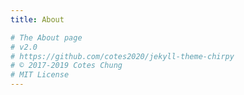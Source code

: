 ```yaml
---
title: About

# The About page
# v2.0
# https://github.com/cotes2020/jekyll-theme-chirpy
# © 2017-2019 Cotes Chung
# MIT License
---
```


<head>
	<style>
		.title_content {
			display: inline-block;
			font-size: 20px;
			color: #ffffff;
			text-align: center;
			width: 100%;
			margin-bottom: 20px;
			border-bottom: 1px solid #DDD;
		}

		.title_content:after {
			height: 1px;
			display: block;
			left: 0;
			content: " ";
			position: relative;
			width: 30px;
			top: 1px;
		}

		#resume .col-md-12 span.duration {
			float: right;
		}

		#resume .col-md-12 ul li {
			list-style: none;
			margin-top: 20px;
		}

		#resume .resume-left ul li h5 {
			padding-bottom: 10px;
		}

		#resume .attributes li.first{
			margin-top: 0 !important;
			list-style-type: none;
		}

		#resume .attributes .duration i{
			margin-right: 5px;
		}

		#resume h5,
		#resume h6 {
			font-weight:400 !important;
		}

		.img_reference {
			display: inline-block;
			width: 100px;
			height: 100px;
			margin-right: 15px;
			float: left;
			border-radius: 50px;
		}

		.reference p {
			padding-top: 15px;
		}
		.reference ul {
			margin-top: 15px;
		}

		.reference ul li {
			margin-top: 15px;
		}
	</style>
</head>

<div id="resume" class="content_2">
	<div class="col-md-12 resume-left">    

		<ul class="attributes">
			<li class="first">
				<p>I recently graduated with a master’s degree in Information Management from Syracuse University where I have gained technical skills in the field of Data and Business Analytics. 
				Apart from Analytics, I also focused a part of my curriculum on Project Management and I am a PMI certified associate project manager. 
				Currently, I am working as a Business Data Analyst and Business Intelligence Analyst with two different clients at iConsult Collaborative at Syracuse University where I am developing analytical solutions to drive and influence business decisions. 
				Before enrolling for my master’s degree, I have spent 3 years with Infosys Limited where I have worked with clients to understand their pain points, design and deploy innovative solutions to streamline business processes. 
				I am a person who finds happiness by making a difference in someone’s life and thrives in a fast-paced, dynamic environment. 
				With over 4 years of experience in various projects involving the use of management skills and analytics, I have gained strong awareness and understanding of successfully leading teams to develop innovative analytical solutions. 
				This is one of my greatest passions and hence I am seeking full-time opportunities in the fields of Data Analytics, Business Intelligence and Project Management. 
				If you are a recruiter, student or anyone interested in the aforementioned areas, feel free to reach out.
				<br><br>
				Apart from this, I am an enthusiastic photographer and football (soccer) is a major part of my life and I am a huge Manchester United FC fan.				
				</p>
			</li>
		</ul>
	</div>
</div>